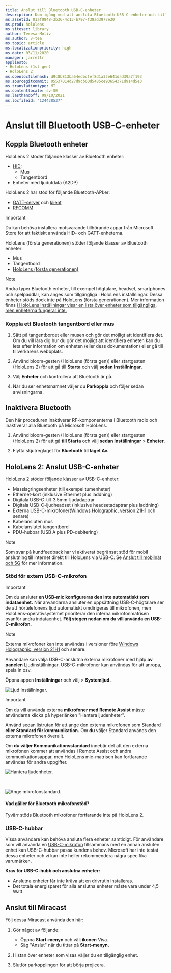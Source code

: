 ```yaml
---
title: Anslut till Bluetooth USB-C-enheter
description: Kom igång med att ansluta Bluetooth USB-C-enheter och tillbehör från dina HoloLens enheter med mixad verklighet.
ms.assetid: 01af0848-3b36-4c13-b797-f38ad3977e30
ms.prod: hololens
ms.sitesec: library
author: Teresa-Motiv
ms.author: v-tea
ms.topic: article
ms.localizationpriority: high
ms.date: 03/11/2020
manager: jarrettr
appliesto:
- HoloLens (1st gen)
- HoloLens 2
ms.openlocfilehash: d9c8b813ba54edbcfef8d1a32e641dad39a7f193
ms.sourcegitcommit: 05537014d27d9cb60d5485ce93654371d914d5e3
ms.translationtype: MT
ms.contentlocale: sv-SE
ms.lasthandoff: 09/10/2021
ms.locfileid: "124428537"
---
```

# <a name="connect-to-bluetooth-and-usb-c-devices"></a>Anslut till Bluetooth USB-C-enheter

## <a name="pair-bluetooth-devices"></a>Koppla Bluetooth enheter

HoloLens 2 stöder följande klasser av Bluetooth enheter:

- [HID](/windows-hardware/drivers/hid/):
    - Mus
    - Tangentbord
- Enheter med ljudutdata (A2DP)

HoloLens 2 har stöd för följande Bluetooth-API:er:
- [GATT-server](/windows/uwp/devices-sensors/gatt-server) och [klient](/windows/uwp/devices-sensors/gatt-client)
- [RFCOMM](/windows/uwp/devices-sensors/send-or-receive-files-with-rfcomm)
>[!IMPORTANT]
> Du kan behöva installera motsvarande tillhörande appar från Microsoft Store för att faktiskt använda HID- och GATT-enheterna.

HoloLens (första generationen) stöder följande klasser av Bluetooth enheter:

- Mus
- Tangentbord
- [HoloLens (första generationen)](hololens1-clicker.md)

> [!NOTE]
> Andra typer Bluetooth enheter, till exempel högtalare, headset, smartphones och spelpaddlar, kan anges som tillgängliga i HoloLens inställningar. Dessa enheter stöds dock inte på HoloLens (första generationen). Mer information finns [i HoloLens Inställningar visar en lista över enheter som tillgängliga, men enheterna fungerar inte.](hololens-troubleshooting.md#devices-listed-as-available-in-settings-dont-work)

### <a name="pair-a-bluetooth-keyboard-or-mouse"></a>Koppla ett Bluetooth tangentbord eller mus

1. Sätt på tangentbordet eller musen och gör det möjligt att identifiera det. Om du vill lära dig hur du gör det möjligt att identifiera enheten kan du leta efter information om enheten (eller dess dokumentation) eller gå till tillverkarens webbplats.

1. Använd bloom-gesten (HoloLens (första gen)) eller startgesten (HoloLens 2) för att gå till **Starta** och välj **sedan Inställningar**.

1. Välj **Enheter** och kontrollera att Bluetooth är på.  

1. När du ser enhetsnamnet väljer du **Parkoppla** och följer sedan anvisningarna.

## <a name="disable-bluetooth"></a>Inaktivera Bluetooth

Den här proceduren inaktiverar RF-komponenterna i Bluetooth radio och inaktiverar alla Bluetooth på Microsoft HoloLens.

1. Använd bloom-gesten (HoloLens (första gen)) eller startgesten (HoloLens 2) för att gå **till Starta** och välj **sedan Inställningar**  >  **Enheter**.

1. Flytta skjutreglaget för **Bluetooth** till **läget Av.**

## <a name="hololens-2-connect-usb-c-devices"></a>HoloLens 2: Anslut USB-C-enheter

HoloLens 2 stöder följande klasser av USB-C-enheter:

- Masslagringsenheter (till exempel tumenheter)
- Ethernet-kort (inklusive Ethernet plus laddning)
- Digitala USB-C-till-3.5mm-ljudadaptrar
- Digitala USB-C-ljudheadset (inklusive headsetadaptrar plus laddning)
- Externa USB-C-mikrofoner[(Windows Holographic, version 21H1](hololens-release-notes.md#windows-holographic-version-21h1) och senare)
- Kabelansluten mus
- Kabelanslutet tangentbord
- PDU-hubbar (USB A plus PD-debitering)


> [!NOTE]
> Som svar på kundfeedback har vi aktiverat begränsat stöd för mobil anslutning till internet direkt till HoloLens via USB-C. Se [Anslut till mobilnät och 5G](hololens-cellular.md) för mer information.

### <a name="usb-c-external-microphone-support"></a>Stöd för extern USB-C-mikrofon

> [!IMPORTANT]
> Om du ansluter **en USB-mic konfigureras den inte automatiskt som indataenhet.** När användarna ansluter en uppsättning USB-C-högtalare ser de att hörtelefonens ljud automatiskt omdirigeras till mikrofonen, men HoloLens-operativsystemet prioriterar den interna mikrofonmatrisen ovanför andra indataenhet. **Följ stegen nedan om du vill använda en USB-C-mikrofon.**

> [!NOTE]
> Externa mikrofoner kan inte användas i versioner före [Windows Holographic, version 21H1](hololens-release-notes.md#windows-holographic-version-21h1) och senare. 

Användare kan välja USB-C-anslutna externa mikrofoner med hjälp **av panelen** Ljudinställningar. USB-C-mikrofoner kan användas för att anropa, spela in osv.

Öppna appen **Inställningar** och välj   >  **Systemljud.**

![Ljud Inställningar.](images/usbc-mic-1.jpg)

> [!IMPORTANT]
> Om du vill använda externa **mikrofoner med Remote Assist** måste användarna klicka på hyperlänken "Hantera ljudenheter".
>
> Använd sedan listrutan för att ange den externa mikrofonen som Standard **eller** **Standard för kommunikation.** Om **du** väljer Standard används den externa mikrofonen överallt.
>
> Om **du väljer Kommunikationsstandard** innebär det att den externa mikrofonen kommer att användas i Remote Assist och andra kommunikationsappar, men HoloLens mic-matrisen kan fortfarande användas för andra uppgifter.

![Hantera ljudenheter.](images/usbc-mic-2.png)

<br>

![Ange mikrofonstandard.](images/usbc-mic-3.jpg)

#### <a name="what-about-bluetooth-microphone-support"></a>Vad gäller för Bluetooth mikrofonstöd?

Tyvärr stöds Bluetooth mikrofoner fortfarande inte på HoloLens 2.

### <a name="usb-c-hubs"></a>USB-C-hubbar

Vissa användare kan behöva ansluta flera enheter samtidigt. För användare som vill använda en [USB-C-mikrofon](#usb-c-external-microphone-support) tillsammans med en annan ansluten enhet kan USB-C-hubbar passa kundens behov. Microsoft har inte testat dessa enheter och vi kan inte heller rekommendera några specifika varumärken.

**Krav för USB-C-hubb och anslutna enheter:**

- Anslutna enheter får inte kräva att en drivrutin installeras.
- Det totala energisparet för alla anslutna enheter måste vara under 4,5 Watt.

## <a name="connect-to-miracast"></a>Anslut till Miracast

Följ dessa Miracast använda den här:

1. Gör något av följande:  

   - Öppna **Start-menyn** och välj **ikonen** Visa.
   - Säg "Anslut" när du tittar på **Start-menyn.**  

1. I listan över enheter som visas väljer du en tillgänglig enhet.

1. Slutför parkopplingen för att börja projicera.
